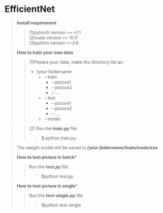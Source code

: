 # EfficientNet
>**Install requirement**  
>>(1)pytorch version == v1.1  
>>(2)cuda version >= 10.0  
>>(3)python version >=3.6  

>**How to train your owe data**   
>>(1)Pepare your data, make the directory list as:
>>   * /your foldername  
>>       * --train  
>>         * --picture1  
>>         * --picture2  
>>         * -- ...  
>>       * --test  
>>         * --picture1  
>>         * --picture2  
>>         * -- ...  
>>      * --model  
  
>>(2) Run the ***train.py*** file  
>>>   $ python train.py  
  
>The weight model will be saved in ***/your foldername/train/mode/xxx***  
  
>**How to test picture in batch***  
>>Run the ***test.py*** file  
>>> $python test.py  
  
>**How to test picture in single*** 
>>Run the ***test-single.py*** file  
>>> $python test-single  


